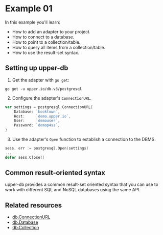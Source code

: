 # Example 01

In this example you'll learn:

* How to add an adapter to your project.
* How to connect to a database.
* How to point to a collection/table.
* How to query all items from a collection/table.
* How to use the result-set syntax.

## Setting up upper-db

1. Get the adapter with `go get`:

```
go get -u upper.io/db.v3/postgresql
```

2. Configure the adapter's `ConnectionURL`.

```go
var settings = postgresql.ConnectionURL{
	Database: `booktown`,
	Host:     `demo.upper.io`,
	User:     `demouser`,
	Password: `demop4ss`,
}
```

3. Use the adapter's `Open` function to establish a connection to the DBMS.

```go
sess, err := postgresql.Open(settings)
...
defer sess.Close()
```

## Common result-oriented syntax

upper-db provides a common result-set oriented syntax that you can use to work
with different SQL and NoSQL databases using the same API.

## Related resources

* [db.ConnectionURL](https://godoc.org/upper.io/db.v3#ConnectionURL)
* [db.Database](https://godoc.org/upper.io/db.v3#Database)
* [db.Collection](https://godoc.org/upper.io/db.v3#Collection)
